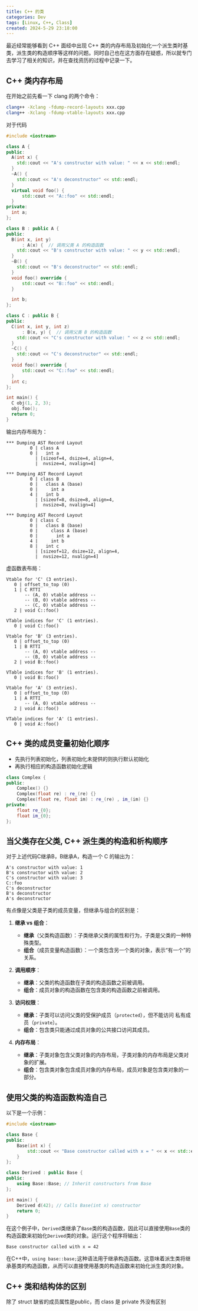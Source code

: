 ```yaml
---
title: C++ 的类
categories: Dev
tags: [Linux, C++, Class] 
created: 2024-5-29 23:18:00
---
```


最近经常能够看到 C++ 面经中出现 C++ 类的内存布局及初始化一个派生类时基类，派生类的构造顺序等这样的问题。同时自己也在这方面存在疑惑，所以就专门去学习了相关的知识，并在查找资历的过程中记录一下。

## C++ 类内存布局

在开始之前先看一下 clang 的两个命令：
```bash
clang++ -Xclang -fdump-record-layouts xxx.cpp
clang++ -Xclang -fdump-vtable-layouts xxx.cpp
```

对于代码

```C++
#include <iostream>

class A {
public:
  A(int x) {
    std::cout << "A's constructor with value: " << x << std::endl;
  }
  ~A() {
    std::cout << "A's deconstructor" << std::endl;
  }
  virtual void foo() {
      std::cout << "A::foo" << std::endl;
  }
private:
  int a;
};

class B : public A {
public:
  B(int x, int y)
      : A(x) {  // 调用父类 A 的构造函数
    std::cout << "B's constructor with value: " << y << std::endl;
  }
  ~B() {
    std::cout << "B's deconstructor" << std::endl;
  }
  void foo() override {
      std::cout << "B::foo" << std::endl;
  }

  int b;
};

class C : public B {
public:
  C(int x, int y, int z)
      : B(x, y) {  // 调用父类 B 的构造函数
    std::cout << "C's constructor with value: " << z << std::endl;
  }
  ~C() {
    std::cout << "C's deconstructor" << std::endl;
  }
  void foo() override {
      std::cout << "C::foo" << std::endl;
  }
  int c;
};

int main() {
  C obj(1, 2, 3);
  obj.foo();
  return 0;
}
```

输出内存布局为：

```
*** Dumping AST Record Layout
         0 | class A
         0 |   int a
           | [sizeof=4, dsize=4, align=4,
           |  nvsize=4, nvalign=4]

*** Dumping AST Record Layout
         0 | class B
         0 |   class A (base)
         0 |     int a
         4 |   int b
           | [sizeof=8, dsize=8, align=4,
           |  nvsize=8, nvalign=4]

*** Dumping AST Record Layout
         0 | class C
         0 |   class B (base)
         0 |     class A (base)
         0 |       int a
         4 |     int b
         8 |   int c
           | [sizeof=12, dsize=12, align=4,
           |  nvsize=12, nvalign=4]

```

虚函数表布局：

```
Vtable for 'C' (3 entries).
   0 | offset_to_top (0)
   1 | C RTTI
       -- (A, 0) vtable address --
       -- (B, 0) vtable address --
       -- (C, 0) vtable address --
   2 | void C::foo()

VTable indices for 'C' (1 entries).
   0 | void C::foo()

Vtable for 'B' (3 entries).
   0 | offset_to_top (0)
   1 | B RTTI
       -- (A, 0) vtable address --
       -- (B, 0) vtable address --
   2 | void B::foo()

VTable indices for 'B' (1 entries).
   0 | void B::foo()

Vtable for 'A' (3 entries).
   0 | offset_to_top (0)
   1 | A RTTI
       -- (A, 0) vtable address --
   2 | void A::foo()

VTable indices for 'A' (1 entries).
   0 | void A::foo()

```

## C++ 类的成员变量初始化顺序

- 先执行列表初始化，列表初始化未提供的则执行默认初始化
- 再执行相应的构造函数初始化逻辑

```C++
class Complex {
public:
    Complex() {}
    Complex(float re) : re_(re) {}
    Complex(float re, float im) : re_(re) , im_(im) {}
private:
    float re_{0};
    float im_{0};
};
```

## 当父类存在父类, C++ 派生类的构造和析构顺序

对于上述代码C继承B，B继承A，构造一个 C 的输出为：

```
A's constructor with value: 1
B's constructor with value: 2
C's constructor with value: 3
C::foo
C's deconstructor
B's deconstructor
A's deconstructor
```

有点像是父类是子类的成员变量，但继承与组合的区别是：

1. **继承 vs 组合**：
   - **继承**（父类构造函数）：子类继承父类的属性和行为，子类是父类的一种特殊类型。
   - **组合**（成员变量构造函数）：一个类包含另一个类的对象，表示“有一个”的关系。

2. **调用顺序**：
   - **继承**：父类的构造函数在子类的构造函数之前被调用。
   - **组合**：成员对象的构造函数在包含类的构造函数之前被调用。

3. **访问权限**：
   - **继承**：子类可以访问父类的受保护成员（`protected`），但不能访问 私有成员（`private`）。
   - **组合**：包含类只能通过成员对象的公共接口访问其成员。

4. **内存布局**：
   - **继承**：子类对象包含父类对象的内存布局，子类对象的内存布局是父类对象的扩展。
   - **组合**：包含类对象包含成员对象的内存布局，成员对象是包含类对象的一部分。

## 使用父类的构造函数构造自己

以下是一个示例：

```cpp
#include <iostream>

class Base {
public:
    Base(int x) {
        std::cout << "Base constructor called with x = " << x << std::endl;
    }
};

class Derived : public Base {
public:
    using Base::Base; // Inherit constructors from Base
};

int main() {
    Derived d(42); // Calls Base(int x) constructor
    return 0;
}
```

在这个例子中，`Derived`类继承了`Base`类的构造函数，因此可以直接使用`Base`类的构造函数来初始化`Derived`类的对象。运行这个程序将输出：

```
Base constructor called with x = 42
```

在C++中，`using base::base;`这种语法用于继承构造函数。这意味着派生类将继承基类的构造函数，从而可以直接使用基类的构造函数来初始化派生类的对象。

## C++ 类和结构体的区别

除了 struct 缺省的成员属性是public，而 class 是 private 外没有区别

